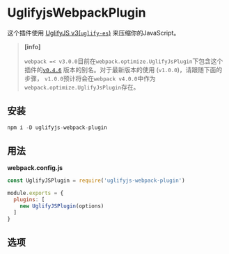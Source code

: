 # UglifyjsWebpackPlugin

这个插件使用 [UglifyJS v3](https://github.com/mishoo/UglifyJS2/tree/harmony)[\(`uglify-es`\)](https://npmjs.com/package/uglify-es) 来压缩你的JavaScript。

> **\[info\]**
>
> `webpack =< v3.0.0`目前在`webpack.optimize.UglifyJsPlugin`下包含这个插件的[`v0.4.6`](https://github.com/webpack-contrib/uglifyjs-webpack-plugin/tree/version-0.4) 版本的别名。对于最新版本的使用 \(`v1.0.0`\)，请跟随下面的步骤， `v1.0.0`预计将会在`webpack v4.0.0`中作为`webpack.optimize.UglifyJsPlugin`存在。

## 安装

```js
npm i -D uglifyjs-webpack-plugin
```

## 用法

**webpack.config.js**

```js
const UglifyJSPlugin = require('uglifyjs-webpack-plugin')

module.exports = {
  plugins: [
    new UglifyJSPlugin(options)
  ]
}
```

## 选项



